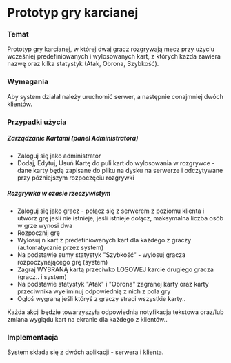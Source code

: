 # Prototyp gry karcianej

### Temat
Prototyp gry karcianej, w której dwaj gracz rozgrywają mecz przy użyciu wcześniej predefiniowanych i wylosowanych kart, z których każda zawiera nazwę oraz kilka statystyk (Atak, Obrona, Szybkość).

### Wymagania
Aby system działał należy uruchomić serwer, a następnie conajmniej dwóch klientów.

### Przypadki użycia

##### Zarządzanie Kartami (panel Administratora)
- Zaloguj się jako administrator
- Dodaj, Edytuj, Usuń Kartę do puli kart do wylosowania w rozgrywce - dane karty będą zapisane do pliku na dysku na serwerze i odczytywane przy późniejszym rozpoczęciu rozgrywki 

##### Rozgrywka w czasie rzeczywistym
- Zaloguj się jako gracz - połącz się z serwerem z poziomu klienta i utwórz grę jeśli nie istnieje, jeśli istnieje dołącz, maksymalna liczba osób w grze wynosi dwa 
- Rozpocznij grę
- Wylosuj n kart z predefiniowanych kart dla każdego z graczy (automatycznie przez system)
- Na podstawie sumy statystyk "Szybkość" - wylosuj gracza rozpoczynającego grę (system)
- Zagraj WYBRANĄ kartą przeciwko LOSOWEJ karcie drugiego gracza (gracz.. i system)
- Na podstawie statystyk "Atak" i "Obrona" zagranej karty oraz karty przeciwnika wyeliminuj odpowiednią z nich z pola gry
- Ogłoś wygraną jeśli któryś z graczy straci wszystkie karty..

Każda akcji będzie towarzyszyła odpowiednia notyfikacja tekstowa oraz/lub zmiana wyglądu kart na ekranie dla każdego z klientów..

### Implementacja

System składa się z dwóch aplikacji - serwera i klienta. 

